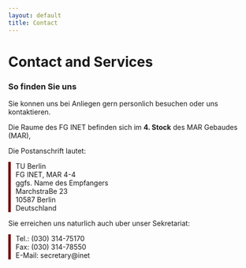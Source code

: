 ```yaml
---
layout: default
title: Contact
---
```


# Contact and Services

### So finden Sie uns

<div class="row">
  <div class="col-12">
    <p>Sie konnen uns bei Anliegen gern personlich besuchen oder uns kontaktieren.</p>
    <p>Die Raume des FG INET befinden sich im <strong>4. Stock</strong> des MAR Gebaudes (MAR),</p>
    <p>Die Postanschrift lautet:</p>
    <div style="border-left: 5px solid #6F0101; padding-left: 10px;">
      <p>
        TU Berlin<br/>
        FG INET, MAR 4-4<br/>
        ggfs. Name des Empfangers<br/>
        MarchstraBe 23<br/>
        10587 Berlin<br/>
        Deutschland<br/>
      </p>
    </div>
    <p>Sie erreichen uns naturlich auch uber unser Sekretariat:</p>
    <div style="border-left: 5px solid #6F0101; padding-left: 10px;">
      <p>
        Tel.: (030) 314-75170<br/>
        Fax: (030) 314-78550<br/>
        E-Mail: secretary@inet<br/>
      </p>
    </div>
  </div>
</div>
